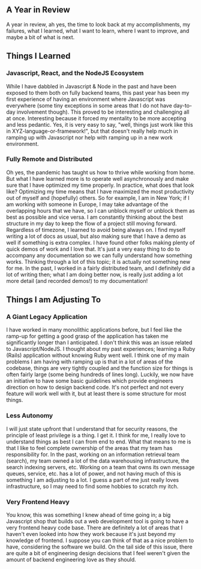 ## A Year in Review

A year in review, ah yes, the time to look back at my accomplishments, my failures, what I learned, what I want to learn, where I want to improve, and maybe a bit of what is next.

## Things I Learned

### Javascript, React, and the NodeJS Ecosystem

While I have dabbled in Javascript & Node in the past and have been exposed to them both on fully backend teams, this past year has been my first experience of having an environment where Javascript was everywhere (some tiny exceptions in some areas that I do not have day-to-day involvement though). This proved to be interesting and challenging all at once.
Interesting because it forced my mentality to be more accepting and less pedantic. Yes, it is very easy to say, "well, things just work like this in XYZ-language-or-framework!", but that doesn't really help much in ramping up with Javascript nor help with ramping up in a new work environment.

### Fully Remote and Distributed

Oh yes, the pandemic has taught us how to thrive while working from home. But what I have learned more is to operate well asynchronously and make sure that I have optimized my time properly.
In practice, what does that look like? Optimizing my time means that I have maximized the most productivity out of myself and (hopefully) others. So for example, I am in New York; if I am working with someone in Europe, I may take advantage of the overlapping hours that we have, so I can unblock myself or unblock them as best as possible and vice versa. I am constantly thinking about the best structure in my day to keep the flow of a project still moving forward.
Regardless of timezone, I learned to avoid being always on. I find myself writing a lot of docs as usual, but also making sure that I have a demo as well if something is extra complex. I have found other folks making plenty of quick demos of work and I love that. It's just a very easy thing to do to accompany any documentation so we can fully understand how something works.
Thinking through a lot of this topic; it is actually not something new for me. In the past, I worked in a fairly distributed team, and I definitely did a lot of writing then; what I am doing better now, is really just adding a lot more detail (and recorded demos!) to my documentation!

## Things I am Adjusting To

### A Giant Legacy Application

I have worked in many monolithic applications before, but I feel like the ramp-up for getting a good grasp of the application has taken me significantly longer than I anticipated. I don't think this was an issue related to Javascript/NodeJS. I thought about my past experiences; learning a Ruby (Rails) application without knowing Ruby went well.
I think one of my main problems I am having with ramping up is that in a lot of areas of the codebase, things are very tightly coupled and the function size for things is often fairly large (some being hundreds of lines long). Luckily, we now have an initiative to have some basic guidelines which provide engineers direction on how to design backend code. It's not perfect and not every feature will work well with it, but at least there is some structure for most things.

### Less Autonomy

I will just state upfront that I understand that for security reasons, the principle of least privilege is a thing. I get it.
I think for me, I really love to understand things as best I can from end to end. What that means to me is that I like to feel complete ownership of the areas that my team has responsibility for. In the past, working on an information retrieval team (search), my team owned a lot of the data warehousing infrastructure, the search indexing servers, etc. Working on a team that owns its own message queues, service, etc. has a lot of power, and not having much of this is something I am adjusting to a lot. I guess a part of me just really loves infrastructure, so I may need to find some hobbies to scratch my itch.

### Very Frontend Heavy

You know, this was something I knew ahead of time going in; a big Javascript shop that builds out a web development tool is going to have a very frontend heavy code base. There are definitely a lot of areas that I haven't even looked into how they work because it's just beyond my knowledge of frontend. I suppose you can think of that as a nice problem to have, considering the software we build.
On the tail side of this issue, there are quite a bit of engineering design decisions that I feel weren't given the amount of backend engineering love as they should.
